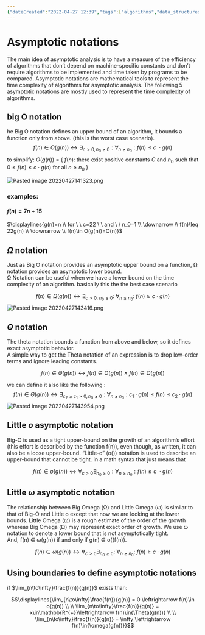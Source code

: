 ```yaml
---
{"dateCreated":"2022-04-27 12:39","tags":["algorithms","data_structures"],"pageDirection":"ltr","dg-publish":true,"permalink":"/computer-science/algorithms/asymptotic-notations/","dgPassFrontmatter":true}
---
```




# Asymptotic notations
The main idea of asymptotic analysis is to have a measure of the efficiency of algorithms that don’t depend on machine-specific constants and don’t require algorithms to be implemented and time taken by programs to be compared. Asymptotic notations are mathematical tools to represent the time complexity of algorithms for asymptotic analysis. The following 5 asymptotic notations are mostly used to represent the time complexity of algorithms.

## big O notation 
he Big O notation defines an upper bound of an algorithm, it bounds a function only from above. (this is the worst case scenario).
$$f(n)\in O(g(n))\leftrightarrow \exists_{c>0,n_0\geq0}:\forall_{n\geq n_0}:f(n)\leq c\ \cdot g(n) $$
to simplify: $O(g(n))$  = { $f(n)$: there exist positive constants $C$ and $n_0$ such that $0\leq f(n)\leq c\cdot g(n) \text{ for all } n\geq n_0$ }

![Pasted image 20220427141323.png](/img/user/Assets/Pasted%20image%2020220427141323.png)

### examples:
#### $f(n)=7n+15$ 
$\displaylines{g(n)=n \\ for \ \ c=22 \ \ and \ \ n_0=1 \\ \downarrow \\ f(n)\leq 22g(n) \\ \downarrow \\ f(n)\in O(g(n))=O(n)}$ 

##  $\Omega$ notation 
Just as Big O notation provides an asymptotic upper bound on a function, Ω notation provides an asymptotic lower bound.   
Ω Notation can be useful when we have a lower bound on the time complexity of an algorithm. 
basically this the the best case scenario

$$f(n) \in \Omega(g(n)) \leftrightarrow \exists_{c>0, \ n_0\geq 0}:\ \forall_{n\geq n_0}: \ f(n)\geq c\cdot g(n) $$
![Pasted image 20220427143416.png](/img/user/Assets/Pasted%20image%2020220427143416.png)


## $\Theta$ notation 
The theta notation bounds a function from above and below, so it defines exact asymptotic behavior.   
A simple way to get the Theta notation of an expression is to drop low-order terms and ignore leading constants.

$$f(n)\in \Theta(g(n))\leftrightarrow f(n)\in O(g(n))\wedge f(n)\in \Omega(g(n))$$

we can define it also like the following : 
$$f(n)\in \Theta(g(n))\leftrightarrow \exists_{c_2\geq c_1>0 ,n_0\geq0} :\forall_{n\geq n_0}:c_1\cdot g(n) \leq f(n)\leq c_{2}\cdot g(n) $$
![Pasted image 20220427143954.png](/img/user/Assets/Pasted%20image%2020220427143954.png)


## Little $ο$ asymptotic notation 
Big-Ο is used as a tight upper-bound on the growth of an algorithm’s effort (this effort is described by the function f(n)), even though, as written, it can also be a loose upper-bound. “Little-ο” (ο()) notation is used to describe an upper-bound that cannot be tight.
in a math syntax that just means that

$$f(n)\in o(g(n))\leftrightarrow \forall_{c>0}\exists_{n_0\geq0}:\forall_{n\geq n_0}:f(n)\leq c\ \cdot g(n) $$

## Little $\omega$  asymptotic notation
The relationship between Big Omega (Ω) and Little Omega (ω) is similar to that of Big-Ο and Little o except that now we are looking at the lower bounds. Little Omega (ω) is a rough estimate of the order of the growth whereas Big Omega (Ω) may represent exact order of growth. We use ω notation to denote a lower bound that is not asymptotically tight.  
And, f(n) ∈ ω(g(n)) if and only if g(n) ∈ ο((f(n)).

$$f(n) \in \omega(g(n)) \leftrightarrow \forall_{c>0}\exists_{n_0\geq 0}:\ \forall_{n\geq n_0}: \ f(n)\geq c\cdot g(n) $$


## Using boundaries to define asymptotic notations
if $\lim_{n\to\infty}\frac{f(n)}{g(n)}$ exists than:

$$\displaylines{\lim_{n\to\infty}\frac{f(n)}{g(n)} = 0 \leftrightarrow f(n)\in o(g(n)) \\ \\ \lim_{n\to\infty}\frac{f(n)}{g(n)} = x\in\mathbb{R^{+}}\leftrightarrow f(n)\in{\Theta(g(n))} \\ \\ \lim_{n\to\infty}\frac{f(n)}{g(n)} = \infty \leftrightarrow f(n)\in{\omega(g(n))}}$$


